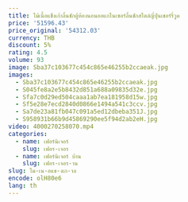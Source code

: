 ```yaml
---
title: ไม้เนื้อแข็งเก้าลิ้นชักตู้ห้องนอนออแกไนเซอร์ลิ้นชักสไตล์ญี่ปุ่นเชอร์รี่วูด
price: '51596.43'
price_original: '54312.03'
currency: THB
discount: 5%
rating: 4.5
volume: 93
image: Sba37c103677c454c865e46255b2ccaeak.jpg
images:
  - Sba37c103677c454c865e46255b2ccaeak.jpg
  - S045fe8a2e5b8432d851a688a09835d32e.jpg
  - Sfa7c0d29ed504caaa1ab7ea181958d15w.jpg
  - Sf5e28e7ecd2840d0866e1494a541c3ccv.jpg
  - Sa7de23a81fb047c091a5ed12dbeba351J.jpg
  - S958931b66b9d45869290ee5f94d2ab2eH.jpg
video: 4000270258070.mp4
categories:
  - name: เฟอร์นิเจอร์
    slug: เฟอร-เจอร
  - name: เฟอร์นิเจอร์ บ้าน
    slug: เฟอร-เจอร-าน
slug: ไม-เน-อแข-งเก-าล
encode: olH80e6
lang: th
---
```

  